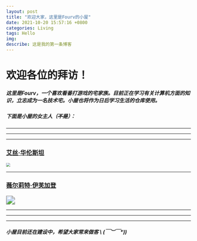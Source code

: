 ```yaml
---
layout: post
title: "欢迎大家，这里是Fourv的小屋"
date: 2021-10-20 15:57:16 +0800
categories: Living
tags: Hello
img: 
describe: 这是我的第一条博客
---
```




# 欢迎各位的拜访！

  

#####         这里是Fourv，一个喜欢看番打游戏的宅家族。目前正在学习有关计算机方面的知识，立志成为一名技术宅。小屋也将作为日后学习生活的仓库使用。

##### 下面是小屋的女主人（~~不是~~）：

------

------

----



###                                                                                                                                                              [艾丝·华伦斯坦 ](https://zh.moegirl.org.cn/%E8%89%BE%E4%B8%9D%C2%B7%E5%8D%8E%E4%BC%A6%E6%96%AF%E5%9D%A6) 



<img src="E:\Study\blog\image\艾丝.jpg" style="zoom:67%;" />



-----





###                                                                                                                                                      [ 薇尔莉特·伊芙加登](https://zh.moegirl.org.cn/%E8%96%87%E5%B0%94%E8%8E%89%E7%89%B9%C2%B7%E4%BC%8A%E8%8A%99%E5%8A%A0%E7%99%BB)

<img src="E:\Study\blog\image\薇尔莉特.jpg" style="zoom: 150%;" />



-----------

-----------

----



#####                                                                                                                                                                                                                                                                                 小屋目前还在建设中，希望大家常来做客   \ (￣︶￣*\))

####       

​        

​           